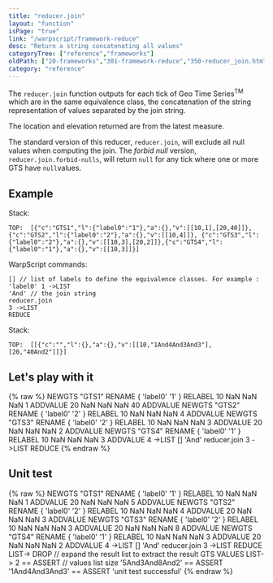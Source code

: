 ```yaml
---
title: "reducer.join"
layout: "function"
isPage: "true"
link: "/warpscript/framework-reduce"
desc: "Return a string concatenating all values"
categoryTree: ["reference","frameworks"]
oldPath: ["20-frameworks","301-framework-reduce","350-reducer_join.html.md"]
category: "reference"
---
```

 

The `reducer.join` function outputs for each tick of Geo Time Series<sup>TM</sup> which are in the same equivalence class, the concatenation of the string representation of values separated by the join string.

The location and elevation returned are from the latest measure.

The standard version of this reducer, `reducer.join`, will exclude all null values when computing the join.
The *forbid null* version, `reducer.join.forbid-nulls`,  will return `null` for any tick where one or more GTS have `null`values.

## Example ##

Stack:

    TOP:  [{"c":"GTS1","l":{"label0":"1"},"a":{},"v":[[10,1],[20,40]]},{"c":"GTS2","l":{"label0":"2"},"a":{},"v":[[10,4]]}, {"c":"GTS3","l":{"label0":"2"},"a":{},"v":[[10,3],[20,2]]},{"c":"GTS4","l":{"label0":"1"},"a":{},"v":[[10,3]]}]

WarpScript commands:

    [] // list of labels to define the equivalence classes. For example : 'label0' 1 ->LIST
    'And' // the join string
    reducer.join
    3 ->LIST
    REDUCE

Stack: 

    TOP:  [[{"c":"","l":{},"a":{},"v":[[10,"1And4And3And3"],[20,"40And2"]]}]

## Let's play with it ##

{% raw %}
<warp10-warpscript-widget>NEWGTS "GTS1" RENAME 
{ 'label0' '1' } RELABEL
10 NaN NaN NaN 1 ADDVALUE
20 NaN NaN NaN 40 ADDVALUE
NEWGTS "GTS2" RENAME 
{ 'label0' '2' } RELABEL
10 NaN NaN NaN 4 ADDVALUE
NEWGTS "GTS3" RENAME 
{ 'label0' '2' } RELABEL
10 NaN NaN NaN 3 ADDVALUE
20 NaN NaN NaN 2 ADDVALUE
NEWGTS "GTS4" RENAME 
{ 'label0' '1' } RELABEL
10 NaN NaN NaN 3 ADDVALUE
4 ->LIST
[]
'And'
reducer.join
3 ->LIST
REDUCE
</warp10-warpscript-widget>
{% endraw %}    


## Unit test ##

{% raw %}
<warp10-warpscript-widget>NEWGTS "GTS1" RENAME 
{ 'label0' '1' } RELABEL
10 NaN NaN NaN 1 ADDVALUE
20 NaN NaN NaN 5 ADDVALUE
NEWGTS "GTS2" RENAME 
{ 'label0' '2' } RELABEL
10 NaN NaN NaN 4 ADDVALUE
20 NaN NaN NaN 3 ADDVALUE
NEWGTS "GTS3" RENAME 
{ 'label0' '2' } RELABEL
10 NaN NaN NaN 3 ADDVALUE
20 NaN NaN NaN 8 ADDVALUE
NEWGTS "GTS4" RENAME 
{ 'label0' '1' } RELABEL
10 NaN NaN NaN 3 ADDVALUE
20 NaN NaN NaN 2 ADDVALUE
4 ->LIST
[]
'And'
reducer.join
3 ->LIST
REDUCE
LIST-> DROP   // expand the result list to extract the result GTS
VALUES LIST-> 
2 == ASSERT   // values list size
'5And3And8And2' == ASSERT
'1And4And3And3' == ASSERT
'unit test successful'
</warp10-warpscript-widget>
{% endraw %}        

